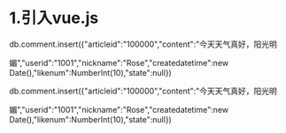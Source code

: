 # 1.引入vue.js

<!--1.导入Vue.js-->

<script src="https://cdn.jsdelivr.net/npm/vue@2.5.21/dist/vue.min.js"></script>

db.comment.insert({"articleid":"100000","content":"今天天气真好，阳光明 

媚","userid":"1001","nickname":"Rose","createdatetime":new Date(),"likenum":NumberInt(10),"state":null}) 

db.comment.insert({"articleid":"100000","content":"今天天气真好，阳光明 

媚","userid":"1001","nickname":"Rose","createdatetime":new Date(),"likenum":NumberInt(10),"state":null}) 